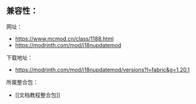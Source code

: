 兼容性：
- 

网址：
- https://www.mcmod.cn/class/1188.html
- https://modrinth.com/mod/i18nupdatemod

下载地址：
- https://modrinth.com/mod/i18nupdatemod/versions?l=fabric&g=1.20.1

所属整合包：
- [[文档教程整合包]]